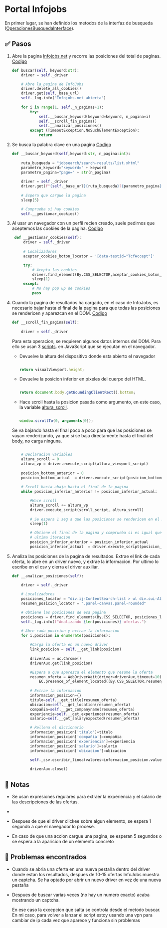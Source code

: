 # Portal Infojobs

En primer lugar, se han definido los metodos de la interfaz de busqueda ([OperacionesBusquedaInterface](interfaces/operacionesBusquedaInterface.py)).

## ✅ Pasos 

1. Abre la pagina [Infojobs.net](https://www.infojobs.net/) y recorre las posiciones del total de paginas. [Codigo](./infojobs.py#L29)

    ```python
    def buscar(self, keyword:str):
        driver = self._driver

        # Abre la pagina de InfoJobs
        driver.delete_all_cookies()
        driver.get(self._base_url)
        self._log.info("Infojobs.net abierta")
        
        for i in range(1, self._n_paginas+1):
            try:
                self.__buscar_keyword(keyword=keyword, n_pagina=i)
                self.__scroll_fin_pagina()
                self.__analizar_posiciones()
            except (TimeoutException,NoSuchElementException):
                return
    ```
   
2. Se busca la palabra clave en una pagina [Codigo](./infojobs.py#L46)

    ```python
    def __buscar_keyword(self,keyword:str, n_pagina:int):
        
        ruta_busqueda = "jobsearch/search-results/list.xhtml"
        parametro_keyword="keyword=" + keyword
        parametro_pagina="page=" + str(n_pagina)
        
        driver = self._driver
        driver.get(f"{self._base_url}{ruta_busqueda}?{parametro_pagina}&{parametro_keyword}")
        
        # Espera que cargue la pagina
        sleep(5)

        # Comprueba si hay cookies
        self.__gestionar_cookies()
    ```
3. Al usar un navegador con un perfil recien creado, suele pedirnos que aceptemos las cookies de la pagina. [Codigo](./infojobs.py#L62)
    

   ```python
    def __gestionar_cookies(self):
        driver = self._driver
        
        # Localizadores
        aceptar_cookies_boton_locator = '[data-testid="TcfAccept"]'

        try:    
            # Acepta las cookies
            driver.find_element(By.CSS_SELECTOR,aceptar_cookies_boton_locator).click()         
            sleep(1)
        except:
            # No hay pop up de cookies
            pass
    ```

4. Cuando la pagina de resultados ha cargado, en el caso de InfoJobs, es necesario bajar hasta el final de la pagina para que todas las posiciones se rendericen y aparezcan en el DOM. [Codigo](./infojobs.py#L79)
   
    ```python
    def __scroll_fin_pagina(self):
        
        driver = self._driver
    ```
    
    
    Para esta operacion, se requieren algunos datos internos del DOM. Para ello se usan 3 [scripts](./infojobs.py#L83). en JavaScript que se ejecutan en el navegador.

    - Devuelve la altura del dispositivo donde esta abierto el navegador

        ```javascript
        
        return visualViewport.height;

        ```
    - Devuelve la posicion inferior en pixeles del cuerpo del HTML. 
  
        ```javascript
        
        return document.body.getBoundingClientRect().bottom;

        ```
    - Hace scroll hasta la posicion pasada como argumento, en este caso, la variable [altura_scroll](./infojobs.py#L100).
 
        ```javascript
        
        window.scrollTo(0, arguments[0]);

        ```

    Se va bajando hasta el final poco a poco para que las posiciones se vayan renderizando, ya que si se baja directamente hasta el final del body, no carga ninguna.

    ```python

        # Declaracion variables
        altura_scroll = 0
        altura_vp = driver.execute_script(altura_viewport_script)
        
        posicion_bottom_anterior = 0
        posicion_bottom_actual  = driver.execute_script(posicion_bottom_script) 
        
        # Scroll hacia abajo hasta el final de la pagina
        while posicion_inferior_anterior != posicion_inferior_actual:

            #Hace scroll
            altura_scroll += altura_vp
            driver.execute_script(scroll_script, altura_scroll)
            
            # Se espera 1 seg a que las posiciones se rendericen en el DOM
            sleep(1)

            # Obtiene el final de la pagina y comprueba si es igual que la
            # ultima iteracion
            posicion_inferior_anterior = posicion_inferior_actual
            posicion_inferior_actual  = driver.execute_script(posicion_inferior_script) 
    ```
5. Analiza las posiciones de la pagina de resultados. Extrae el link de cada oferta, lo abre en un driver nuevo, y extrae la informacion. Por ultimo lo escribe en el csv y cierra el driver auxiliar.

    ```python
    def __analizar_posiciones(self):

        driver = self._driver
        
        # Localizadores 
        posiciones_locator = "div.ij-ContentSearch-list > ul div.sui-AtomCard-link"
        resumen_posicion_locator = ".panel-canvas.panel-rounded"

        # Obtiene las posiciones de esa pagina
        posiciones = driver.find_elements(By.CSS_SELECTOR, posiciones_locator)
        self._log.info(f"Analizando {len(posiciones)} ofertas.")

        # Abre cada posicion y extrae la informacion
        for i,posicion in enumerate(posiciones):
            
            #Carga la oferta en un nuevo driver
            link_posicion = self.__get_link(posicion)
            
            driverAux = uc.Chrome()    
            driverAux.get(link_posicion)

            #Espera a que aparezca el elemento que resume la oferta
            resumen_oferta = WebDriverWait(driver=driverAux,timeout=10).until(
                EC.presence_of_element_located((By.CSS_SELECTOR,resumen_posicion_locator)))
            
            # Extrae la informacion
            informacion_posicion={}
            titulo=self.__get_title(resumen_oferta)
            ubicacion=self.__get_location(resumen_oferta)
            compañia=self.__get_companyname(resumen_oferta)
            experiencia=self.__get_experience(resumen_oferta)
            salario=self.__get_salaryexpected(resumen_oferta)

            # Rellena el diccionario
            informacion_posicion['titulo']=titulo
            informacion_posicion['compañia']=compañia
            informacion_posicion['experiencia']=experiencia
            informacion_posicion['salario']=salario
            informacion_posicion['ubicacion']=ubicacion
            
            self._csv.escribir_linea(valores=informacion_posicion.values())

            driverAux.close()
    ```

## 📝 Notas

- Se usan expresiones regulares para extraer la experiencia y el salario de las descripciones de las ofertas.
- 
- Despues de que el driver clickee sobre algun elemento, se espera 1 segundo a que el navegador lo procese.

- En caso de que una accion cargue una pagina, se esperan 5 segundos o se espera a la aparicion de un elemento concreto
  
## 🐞 Problemas encontrados

- Cuando se abria una oferta en una nueva pestaña dentro del driver donde estan los resultados, despues de 10-15 ofertas InfoJobs muestra un captcha. Se ha optado por abrir un nuevo driver en vez de una nueva pestaña

- Despues de buscar varias veces (no hay un numero exacto) acaba mostrando un captcha.

    En ese caso la excepcion que salta se controla desde el metodo buscar. En mi caso, para volver a lanzar el script estoy usando una vpn para cambiar de ip cada vez que aparece y funciona sin problemas

